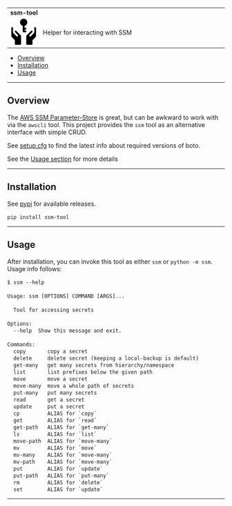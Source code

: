 <!--- This is a markdown file.  Comments look like this --->

<table width=100%>
  <tr>
    <td colspan=2><strong>
    ssm-tool
      </strong>&nbsp;&nbsp;&nbsp;&nbsp;
      <small><small>
      </small></small>
    </td>
  </tr>
  <tr>
    <td width=15%><img src=img/icon.png style="width:150px"></td>
    <td>
    Helper for interacting with SSM
    </td>
  </tr>
</table>

  * [Overview](#overview)
  * [Installation](#installation)
  * [Usage](#usage)


---------------------------------------------------------------------------------

## Overview

The [AWS SSM Parameter-Store](https://docs.aws.amazon.com/systems-manager/latest/userguide/systems-manager-parameter-store.html) is great, but can be awkward to work with via the `awscli` tool.  This project provides the `ssm` tool as an alternative interface with simple CRUD.

See [setup.cfg](setup.cfg) to find the latest info about required versions of boto.

See the [Usage section](#usage) for more details

---------------------------------------------------------------------------------

## Installation

See [pypi](https://pypi.org/project/ssm-tool/) for available releases.

```
pip install ssm-tool
```

---------------------------------------------------------------------------------

## Usage

After installation, you can invoke this tool as either `ssm` or `python -m ssm`.  
Usage info follows:

```
$ ssm --help

Usage: ssm [OPTIONS] COMMAND [ARGS]...

  Tool for accessing secrets

Options:
  --help  Show this message and exit.

Commands:
  copy       copy a secret
  delete     delete secret (keeping a local-backup is default)
  get-many   get many secrets from hierarchy/namespace
  list       list prefixes below the given path
  move       move a secret
  move-many  move a whole path of secrets
  put-many   put many secrets
  read       get a secret
  update     put a secret
  cp         ALIAS for `copy`
  get        ALIAS for `read`
  get-path   ALIAS for `get-many`
  ls         ALIAS for `list`
  move-path  ALIAS for `move-many`
  mv         ALIAS for `move`
  mv-many    ALIAS for `move-many`
  mv-path    ALIAS for `move-many`
  put        ALIAS for `update`
  put-path   ALIAS for `put-many`
  rm         ALIAS for `delete`
  set        ALIAS for `update`
```

---------------------------------------------------------------------------------
